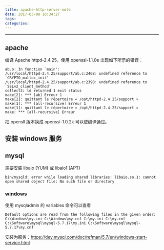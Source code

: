 ```yaml
---
title: apache-http-server-note
date: 2017-03-08 10:34:27
tags:
categories:
---
```



<!--more-->

---

## apache
编译 Apache httpd-2.4.25，使用 openssl-1.1.0e 出现如下所示的错误：

```
ab.o: In function `main':
/usr/local/httpd-2.4.25/support/ab.c:2468: undefined reference to `CRYPTO_malloc_init'
/usr/local/httpd-2.4.25/support/ab.c:2398: undefined reference to `SSLv2_client_method'
collect2: ld returned 1 exit status
make[2]: *** [ab] Erreur 1
make[2]: quittant le répertoire « /opt/httpd-2.4.25/support »
make[1]: *** [all-recursive] Erreur 1
make[1]: quittant le répertoire « /opt/httpd-2.4.25/support »
make: *** [all-recursive] Erreur
```

把 opensll 版本换成 openssl-1.0.2k 可以使编译通过。


## 安装 windows 服务



## mysql

需要安装 libaio (YUM) 或 libaio1 (APT)

```
bin/mysqld: error while loading shared libraries: libaio.so.1: cannot open shared object file: No such file or directory
```


### windows

使用 mysqladmin 的 variables 命令可以查看

```
Default options are read from the following files in the given order:
C:\Windows\my.ini C:\Windows\my.cnf C:\my.ini C:\my.cnf C:\Software\mysql\mysql-5.7.17\my.ini C:\Software\mysql\mysql-5.7.17\my.cnf
```

安装为服务：https://dev.mysql.com/doc/refman/5.7/en/windows-start-service.html
